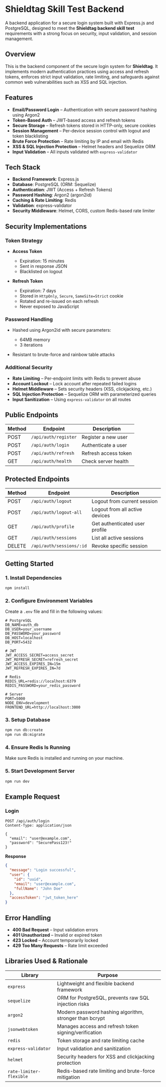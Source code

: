 # Shieldtag Skill Test Backend

A backend application for a secure login system built with Express.js and PostgreSQL, designed to meet the **Shieldtag backend skill test** requirements with a strong focus on security, input validation, and session management.

## Overview

This is the backend component of the secure login system for **Shieldtag**. It implements modern authentication practices using access and refresh tokens, enforces strict input validation, rate limiting, and safeguards against common web vulnerabilities such as XSS and SQL injection.

## Features

* **Email/Password Login** – Authentication with secure password hashing using Argon2
* **Token-Based Auth** – JWT-based access and refresh tokens
* **Secure Storage** – Refresh tokens stored in HTTP-only, secure cookies
* **Session Management** – Per-device session control with logout and token blacklisting
* **Brute Force Protection** – Rate limiting by IP and email with Redis
* **XSS & SQL Injection Protection** – Helmet headers and Sequelize ORM
* **Input Validation** – All inputs validated with `express-validator`

## Tech Stack

* **Backend Framework**: Express.js
* **Database**: PostgreSQL (ORM: Sequelize)
* **Authentication**: JWT (Access + Refresh Tokens)
* **Password Hashing**: Argon2 (argon2id)
* **Caching & Rate Limiting**: Redis
* **Validation**: express-validator
* **Security Middleware**: Helmet, CORS, custom Redis-based rate limiter

## Security Implementations

### Token Strategy

* **Access Token**

  * Expiration: 15 minutes
  * Sent in response JSON
  * Blacklisted on logout

* **Refresh Token**

  * Expiration: 7 days
  * Stored in `HttpOnly`, `Secure`, `SameSite=Strict` cookie
  * Rotated and re-issued on each refresh
  * Never exposed to JavaScript

### Password Handling

* Hashed using Argon2id with secure parameters:

  * 64MB memory
  * 3 iterations
* Resistant to brute-force and rainbow table attacks

### Additional Security

* **Rate Limiting** – Per-endpoint limits with Redis to prevent abuse
* **Account Lockout** – Lock account after repeated failed logins
* **Helmet Middleware** – Sets security headers (XSS, clickjacking, etc.)
* **SQL Injection Protection** – Sequelize ORM with parameterized queries
* **Input Sanitization** – Using `express-validator` on all routes

## Public Endpoints

| Method | Endpoint             | Description          |
| ------ | -------------------- | -------------------- |
| POST   | `/api/auth/register` | Register a new user  |
| POST   | `/api/auth/login`    | Authenticate a user  |
| POST   | `/api/auth/refresh`  | Refresh access token |
| GET    | `/api/auth/health`   | Check server health  |

## Protected Endpoints

| Method | Endpoint                 | Description                    |
| ------ | ------------------------ | ------------------------------ |
| POST   | `/api/auth/logout`       | Logout from current session    |
| POST   | `/api/auth/logout-all`   | Logout from all active devices |
| GET    | `/api/auth/profile`      | Get authenticated user profile |
| GET    | `/api/auth/sessions`     | List all active sessions       |
| DELETE | `/api/auth/sessions/:id` | Revoke specific session        |

## Getting Started

### 1. Install Dependencies

```bash
npm install
```

### 2. Configure Environment Variables

Create a `.env` file and fill in the following values:

```env
# PostgreSQL
DB_NAME=auth_db
DB_USER=your_username
DB_PASSWORD=your_password
DB_HOST=localhost
DB_PORT=5432

# JWT
JWT_ACCESS_SECRET=access_secret
JWT_REFRESH_SECRET=refresh_secret
JWT_ACCESS_EXPIRES_IN=15m
JWT_REFRESH_EXPIRES_IN=7d

# Redis
REDIS_URL=redis://localhost:6379
REDIS_PASSWORD=your_redis_password

# Server
PORT=5000
NODE_ENV=development
FRONTEND_URL=http://localhost:3000
```

### 3. Setup Database

```bash
npm run db:create
npm run db:migrate
```

### 4. Ensure Redis Is Running

Make sure Redis is installed and running on your machine.

### 5. Start Development Server

```bash
npm run dev
```

## Example Request

### Login

```http
POST /api/auth/login
Content-Type: application/json

{
  "email": "user@example.com",
  "password": "SecurePass123!"
}
```

**Response**

```json
{
  "message": "Login successful",
  "user": {
    "id": "uuid",
    "email": "user@example.com",
    "fullName": "John Doe"
  },
  "accessToken": "jwt_token_here"
}
```

## Error Handling

* **400 Bad Request** – Input validation errors
* **401 Unauthorized** – Invalid or expired token
* **423 Locked** – Account temporarily locked
* **429 Too Many Requests** – Rate limit exceeded

## Libraries Used & Rationale

| Library                 | Purpose                                                 |
| ----------------------- | ------------------------------------------------------- |
| `express`               | Lightweight and flexible backend framework              |
| `sequelize`             | ORM for PostgreSQL, prevents raw SQL injection risks    |
| `argon2`                | Modern password hashing algorithm, stronger than bcrypt |
| `jsonwebtoken`          | Manages access and refresh token signing/verification   |
| `redis`                 | Token storage and rate limiting cache                   |
| `express-validator`     | Input validation and sanitization                       |
| `helmet`                | Security headers for XSS and clickjacking protection    |
| `rate-limiter-flexible` | Redis-based rate limiting and brute-force mitigation    |